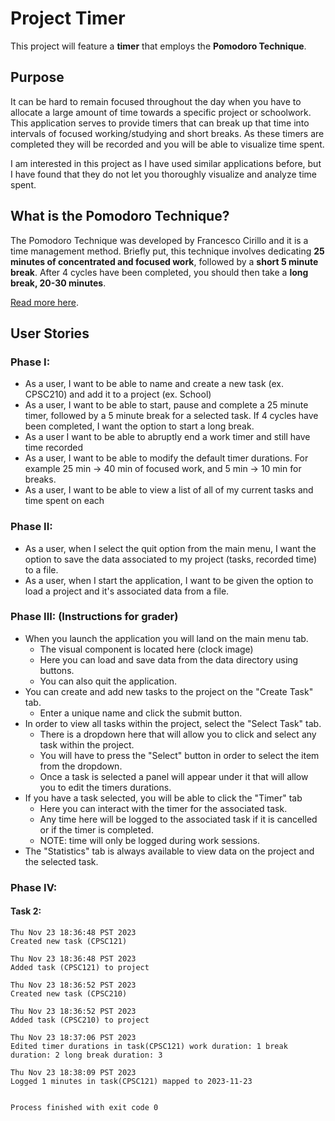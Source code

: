 # Project Timer

This project will feature a **timer** that employs the **Pomodoro Technique**. 

## Purpose

It can be hard to remain focused throughout the day when you have to allocate a large amount of time towards a specific project or schoolwork. This application serves to provide timers that can break up that time into intervals of focused working/studying and short breaks. As these timers are completed they will be recorded and you will be able to visualize time spent. 

I am interested in this project as I have used similar applications before, but I have found that they do not let you thoroughly visualize and analyze time spent.

## What is the Pomodoro Technique?

The Pomodoro Technique was developed by Francesco Cirillo and it is a time management method. Briefly put, this technique involves dedicating **25 minutes of concentrated and focused work**, followed by a **short 5 minute break**. After 4 cycles have been completed, you should then take a **long break, 20-30 minutes**.

[Read more here](https://en.wikipedia.org/wiki/Pomodoro_Technique).

## User Stories

### Phase I:
- As a user, I want to be able to name and create a new task (ex. CPSC210) and add it to a project (ex. School)
- As a user, I want to be able to start, pause and complete a 25 minute timer, followed by a 5 minute break for a selected task. If 4 cycles have been completed, I want the option to start a long break.
- As a user I want to be able to abruptly end a work timer and still have time recorded
- As a user, I want to be able to modify the default timer durations. For example 25 min -> 40 min of focused work, and 5 min -> 10 min for breaks.
- As a user, I want to be able to view a list of all of my current tasks and time spent on each

### Phase II:
- As a user, when I select the quit option from the main menu, I want the option to save the data associated to my project (tasks, recorded time) to a file.
- As a user, when I start the application, I want to be given the option to load a project and it's associated data from a file.

### Phase III: \(Instructions for grader\)
- When you launch the application you will land on the main menu tab.
  - The visual component is located here \(clock image\)
  - Here you can load and save data from the data directory using buttons.
  - You can also quit the application.
- You can create and add new tasks to the project on the "Create Task" tab.
  - Enter a unique name and click the submit button.
- In order to view all tasks within the project, select the "Select Task" tab.
  - There is a dropdown here that will allow you to click and select any task within the project.
  - You will have to press the "Select" button in order to select the item from the dropdown.
  - Once a task is selected a panel will appear under it that will allow you to edit the timers durations.
- If you have a task selected, you will be able to click the "Timer" tab
  - Here you can interact with the timer for the associated task.
  - Any time here will be logged to the associated task if it is cancelled or if the timer is completed.
  - NOTE: time will only be logged during work sessions.
- The "Statistics" tab is always available to view data on the project and the selected task.

### Phase IV:
#### Task 2:
```
Thu Nov 23 18:36:48 PST 2023
Created new task (CPSC121)

Thu Nov 23 18:36:48 PST 2023
Added task (CPSC121) to project

Thu Nov 23 18:36:52 PST 2023
Created new task (CPSC210)

Thu Nov 23 18:36:52 PST 2023
Added task (CPSC210) to project

Thu Nov 23 18:37:06 PST 2023
Edited timer durations in task(CPSC121) work duration: 1 break duration: 2 long break duration: 3

Thu Nov 23 18:38:09 PST 2023
Logged 1 minutes in task(CPSC121) mapped to 2023-11-23


Process finished with exit code 0
```
